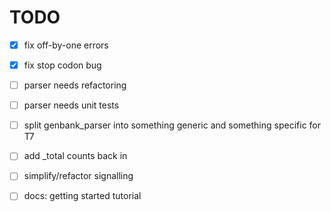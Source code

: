 # TODO

- [x] fix off-by-one errors
- [x] fix stop codon bug
- [ ] parser needs refactoring
- [ ] parser needs unit tests
- [ ] split genbank_parser into something generic and something specific for T7
- [ ] add _total counts back in
- [ ] simplify/refactor signalling 
- [ ] docs: getting started tutorial

